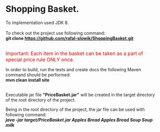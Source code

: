 <h1>Shopping Basket.</h1>

To implementation used JDK 8.<BR><BR>
To check out the project use following command: <br />
<b>git clone https://github.com/rafal-slowik/ShoppingBasket.git</b>
<br /><br />
<p><font size="3" color="red">Important: Each item in the basket can be taken as a part of special price rule ONLY once.</font></p>

In order to build, run the tests and create docs the following Maven command should be performed:<br />
<b>mvn clean install site</b><br/><br/>

Executable jar file <b>"PriceBasket.jar"</b> will be created in the target directory of the root directory of the project.

Being in the root directory of the project, the jar file can be used with following command:<br>
<b><i>java -jar target/PriceBasket.jar Apples Bread Apples Bread Soup Soup milk</i></b>
